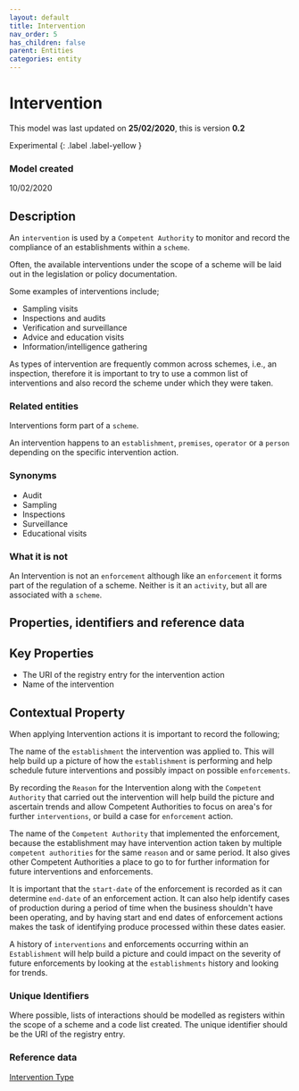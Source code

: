 ```yaml
---
layout: default
title: Intervention
nav_order: 5
has_children: false
parent: Entities
categories: entity
---
```

# Intervention

This model was last updated on **25/02/2020**, this is version **0.2**

Experimental
{: .label .label-yellow }

### Model created
10/02/2020

## Description
An `intervention` is used by a `Competent Authority` to monitor and record the compliance of an establishments within a `scheme`.

Often, the available interventions under the scope of a scheme will be laid out in the legislation or policy documentation.

Some examples of interventions include;
*   Sampling visits
*   Inspections and audits
*   Verification and surveillance
*   Advice and education visits
*   Information/intelligence gathering

As types of intervention are frequently common across schemes, i.e., an inspection, therefore it is important to try to use a common list of interventions and also record the scheme under which they were taken.

### Related entities
Interventions form part of a `scheme`.

An intervention happens to an `establishment`, `premises`, `operator` or a `person` depending on the specific intervention action.

### Synonyms
*   Audit
*   Sampling
*   Inspections
*   Surveillance
*   Educational visits

### What it is not
An Intervention is not an `enforcement` although like an `enforcement` it forms part of the regulation of a scheme.  Neither is it an `activity`, but all are associated with a `scheme`.

## Properties, identifiers and reference data

## Key Properties
*   The URI of the registry entry for the intervention action
*   Name of the intervention

## Contextual Property
When applying Intervention actions it is important to record the following;

The name of the `establishment` the intervention was applied to. This will help build up a picture of how the `establishment` is performing and help schedule future interventions and possibly impact on possible `enforcements`.

By recording the `Reason` for the Intervention along with the `Competent Authority` that carried out the intervention will help build the picture and ascertain trends and allow Competent Authorities to focus on area's for further `interventions`, or build a case for  `enforcement` action.

The name of the `Competent Authority` that implemented the enforcement, because the establishment may have intervention action taken by multiple `competent authorities` for the same `reason` and or same period.  It also gives other Competent Authorities a place to go to for further information for future interventions and enforcements.

It is important that the `start-date` of the enforcement is recorded as it can determine `end-date` of an enforcement action. It can also help identify cases of production during a period of time when the business shouldn't have been operating, and by having start and end dates of enforcement actions makes the task of identifying produce processed within these dates easier.

A history of `interventions` and enforcements occurring within an `Establishment` will help build a picture and could impact on the severity of future enforcements by looking at the `establishments` history and looking for trends.

### Unique Identifiers
Where possible, lists of interactions should be modelled as registers within the scope of a scheme and a code list created. The unique identifier should be the URI of the registry entry.

### Reference data
[Intervention Type](https://data.food.gov.uk/codes/enforcement-monitoring/_intervention-type)

